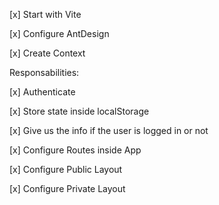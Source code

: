 [x] Start with Vite

[x] Configure AntDesign

[x] Create Context

Responsabilities:

[x] Authenticate

[x] Store state inside localStorage

[x] Give us the info if the user is logged in or not

[x] Configure Routes inside App

[x] Configure Public Layout

[x] Configure Private Layout
